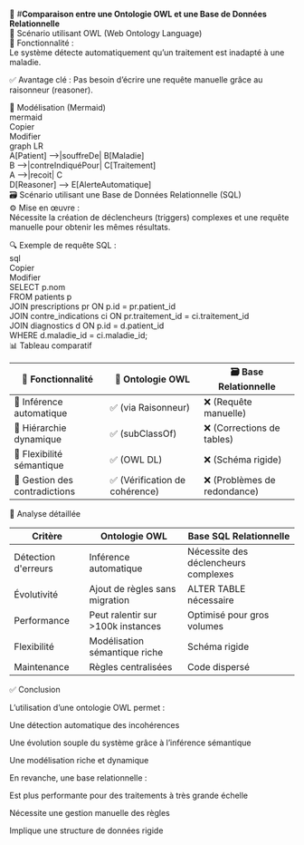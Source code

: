 🧠 #**Comparaison entre une Ontologie OWL et une Base de Données Relationnelle**  
📘 Scénario utilisant OWL (Web Ontology Language)   
🎯 Fonctionnalité :  
Le système détecte automatiquement qu’un traitement est inadapté à une maladie.   

✅ Avantage clé : Pas besoin d’écrire une requête manuelle grâce au raisonneur (reasoner).  

🧩 Modélisation (Mermaid)  
mermaid    
Copier  
Modifier  
graph LR  
    A[Patient] -->|souffreDe| B[Maladie]  
    B -->|contreIndiquéPour| C[Traitement]  
    A -->|recoit| C  
    D[Reasoner] --> E[AlerteAutomatique]  
🗃️ Scénario utilisant une Base de Données Relationnelle (SQL)  
⚙️ Mise en œuvre :   
Nécessite la création de déclencheurs (triggers) complexes et une requête manuelle pour obtenir les mêmes résultats.  

🔍 Exemple de requête SQL :  
sql  
Copier  
Modifier  
SELECT p.nom  
FROM patients p  
JOIN prescriptions pr ON p.id = pr.patient_id  
JOIN contre_indications ci ON pr.traitement_id = ci.traitement_id  
JOIN diagnostics d ON p.id = d.patient_id  
WHERE d.maladie_id = ci.maladie_id;  
📊 Tableau comparatif  


| 🧩 **Fonctionnalité**          | 🧠 **Ontologie OWL**                | 🗃️ **Base Relationnelle**         |
|-------------------------------|------------------------------------|-----------------------------------|
| 🤖 Inférence automatique       | ✅ (via Raisonneur)                | ❌ (Requête manuelle)             |
| 🧬 Hiérarchie dynamique        | ✅ (subClassOf)                    | ❌ (Corrections de tables)        |
| 🧠 Flexibilité sémantique      | ✅ (OWL DL)                        | ❌ (Schéma rigide)                |
| 🚨 Gestion des contradictions  | ✅ (Vérification de cohérence)     | ❌ (Problèmes de redondance)      |


🔎 Analyse détaillée  


| **Critère**                    | **Ontologie OWL**                   | **Base SQL Relationnelle**       |
|---------------------------------|--------------------------------------|----------------------------------|
| Détection d'erreurs            | Inférence automatique               | Nécessite des déclencheurs complexes |
| Évolutivité                    | Ajout de règles sans migration      | ALTER TABLE nécessaire           |
| Performance                    | Peut ralentir sur >100k instances    | Optimisé pour gros volumes      |
| Flexibilité                    | Modélisation sémantique riche       | Schéma rigide                   |
| Maintenance                    | Règles centralisées                 | Code dispersé                   | 

 ✅ Conclusion  
 
L’utilisation d’une ontologie OWL permet :  

Une détection automatique des incohérences  

Une évolution souple du système grâce à l’inférence sémantique  

Une modélisation riche et dynamique  

En revanche, une base relationnelle :  

Est plus performante pour des traitements à très grande échelle  

Nécessite une gestion manuelle des règles  

Implique une structure de données rigide  

